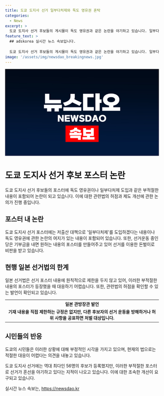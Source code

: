 ```yaml
---
title: 도쿄 도지사 선거 일부다처제와 독도 영유권 혼탁
categories:
  - News
excerpt: >
  도쿄 도지사 선거 후보들의 게시물이 독도 영유권과 같은 논란을 야기하고 있습니다. 일부다처제 등 부적절한 내용이 담긴 포스터들이 붙어 있으며, 이에 관련법의 허점을 지적하는 목소리가 높아지고 있습니다. 특히 후보들이 자유롭게 선거 운동을 할 수 있는 한편, 불순한 내용이나 돈벌이를 위한 활동에 대한 우려가 커지고 있습니다. 도쿄 시민들은 이에 대해 불만을 토로하고 있는 상황입니다.
feature_text: >
  ## adskorea 실시간 뉴스 속보입니다.

  도쿄 도지사 선거 후보들의 게시물이 독도 영유권과 같은 논란을 야기하고 있습니다. 일부다처제 등 부적절한 내용이 담긴 포스터들이 붙어 있으며, 이에 관련법의 허점을 지적하는 목소리가 높아지고 있습니다. 특히 후보들이 자유롭게 선거 운동을 할 수 있는 한편, 불순한 내용이나 돈벌이를 위한 활동에 대한 우려가 커지고 있습니다. 도쿄 시민들은 이에 대해 불만을 토로하고 있는 상황입니다.
image: '/assets/img/newsdao_breakingnews.jpg'
---
```


<p><img src="/assets/img/newsdao_breakingnews.jpg" alt="adskorea 속보" /></p>

<h1>도쿄 도지사 선거 후보 포스터 논란</h1>

<p>도쿄 도지사 선거 후보들의 포스터에 독도 영유권이나 일부다처제 도입과 같은 부적절한 내용이 포함되어 논란이 되고 있습니다. 이에 대한 관련법의 허점과 제도 개선에 관한 논의가 진행 중입니다.</p>

<h2>포스터 내 논란</h2>

<p>도쿄 도지사 선거 포스터에는 저출산 대책으로 '일부다처제'를 도입하겠다는 내용이나 독도 영유권에 관한 논란의 여지가 있는 내용이 포함되어 있습니다. 또한, 선거운동 중인 당은 기부금을 내면 원하는 내용의 포스터를 만들어주고 있어 선거를 이용한 돈벌이로 비판을 받고 있습니다.</p>

<h2>현행 일본 선거법의 한계</h2>

<p>일본 선거법은 선거 포스터 내용에 원칙적으로 제한을 두지 않고 있어, 이러한 부적절한 내용의 포스터가 등장했을 때 대응하기 어렵습니다. 또한, 관련법의 허점을 확인할 수 있는 발언이 확인되고 있습니다.</p>

<table>
    <tr>
        <th>일본 관방장관 발언</th>
    </tr>
    <tr>
        <td style="text-align: center; height: 17px;"><b>기재 내용을 직접 제한하는 규정은 없지만, 다른 후보자의 선거 운동을 방해하거나 허위 사항을 공표하면 처벌 대상입니다.</b></td>
    </tr>
</table>

<h2>시민들의 반응</h2>

<p>도쿄의 시민들은 이러한 상황에 대해 부정적인 시각을 가지고 있으며, 현재의 법으로는 적절한 대응이 어렵다는 의견을 내놓고 있습니다.</p>

<p>도쿄 도지사 선거에는 역대 최다인 56명의 후보가 등록했지만, 이러한 부적절한 포스터로 선거가 혼선을 야기하고 있다는 지적이 나오고 있습니다. 이에 대한 조속한 개선이 요구되고 있습니다.</p>
실시간 뉴스 속보는, <a href="https://newsdao.kr" rel="dofollow">https://newsdao.kr</a>


